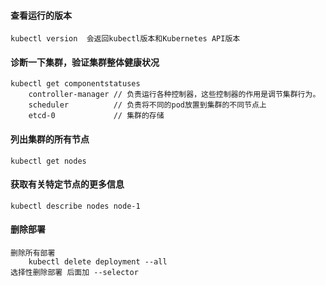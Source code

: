 #### 查看运行的版本

    kubectl version  会返回kubectl版本和Kubernetes API版本

#### 诊断一下集群，验证集群整体健康状况

    kubectl get componentstatuses
        controller-manager // 负责运行各种控制器，这些控制器的作用是调节集群行为。
        scheduler          // 负责将不同的pod放置到集群的不同节点上
        etcd-0             // 集群的存储

#### 列出集群的所有节点

    kubectl get nodes

#### 获取有关特定节点的更多信息

    kubectl describe nodes node-1

#### 删除部署

    删除所有部署
        kubectl delete deployment --all
    选择性删除部署 后面加 --selector    
